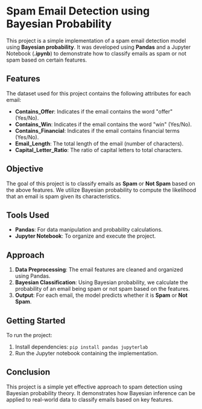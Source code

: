 # Spam Email Detection using Bayesian Probability

This project is a simple implementation of a spam email detection model using **Bayesian probability**. It was developed using **Pandas** and a Jupyter Notebook (**.ipynb**) to demonstrate how to classify emails as spam or not spam based on certain features.

## Features
The dataset used for this project contains the following attributes for each email:
- **Contains_Offer**: Indicates if the email contains the word "offer" (Yes/No).
- **Contains_Win**: Indicates if the email contains the word "win" (Yes/No).
- **Contains_Financial**: Indicates if the email contains financial terms (Yes/No).
- **Email_Length**: The total length of the email (number of characters).
- **Capital_Letter_Ratio**: The ratio of capital letters to total characters.

## Objective
The goal of this project is to classify emails as **Spam** or **Not Spam** based on the above features. We utilize Bayesian probability to compute the likelihood that an email is spam given its characteristics.

## Tools Used
- **Pandas**: For data manipulation and probability calculations.
- **Jupyter Notebook**: To organize and execute the project.

## Approach
1. **Data Preprocessing**: The email features are cleaned and organized using Pandas.
2. **Bayesian Classification**: Using Bayesian probability, we calculate the probability of an email being spam or not spam based on the features.
3. **Output**: For each email, the model predicts whether it is **Spam** or **Not Spam**.

## Getting Started
To run the project:
1. Install dependencies: `pip install pandas jupyterlab`
2. Run the Jupyter notebook containing the implementation.

## Conclusion
This project is a simple yet effective approach to spam detection using Bayesian probability theory. It demonstrates how Bayesian inference can be applied to real-world data to classify emails based on key features.

